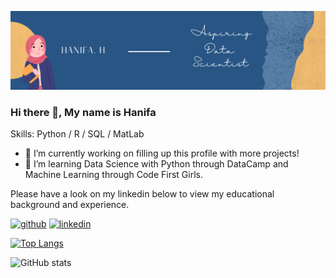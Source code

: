 ![alt text](https://github.com/hanifahuq/hanifahuq/blob/main/Hanifa's%20GitHub%20Banner.png)

### Hi there 👋, My name is Hanifa

Skills: Python / R / SQL / MatLab

- 🔭 I’m currently working on filling up this profile with more projects! 
- 🌱 I’m learning Data Science with Python through DataCamp and Machine Learning through Code First Girls.

Please have a look on my linkedin below to view my educational background and experience.

[<img src='https://cdn.jsdelivr.net/npm/simple-icons@3.0.1/icons/github.svg' alt='github' height='40'>](https://github.com/hanifahuq)  [<img src='https://cdn.jsdelivr.net/npm/simple-icons@3.0.1/icons/linkedin.svg' alt='linkedin' height='40'>](https://www.linkedin.com/in/www.linkedin.com/in/hanifa-huq/)  

[![Top Langs](https://github-readme-stats.vercel.app/api/top-langs/?username=hanifahuq)](https://github.com/anuraghazra/github-readme-stats)

![GitHub stats](https://github-readme-stats.vercel.app/api?username=hanifahuq&show_icons=true)  
